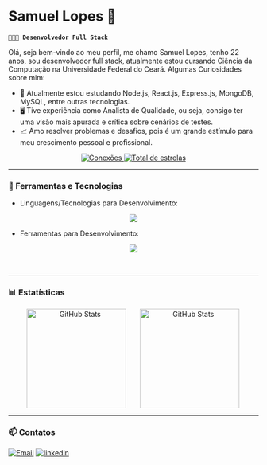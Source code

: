 # Samuel Lopes 🤖

**`👨🏻‍💻 Desenvolvedor Full Stack`**

Olá, seja bem-vindo ao meu perfil, me chamo Samuel Lopes, tenho 22 anos, sou desenvolvedor full stack, atualmente estou cursando Ciência da Computação na Universidade Federal do Ceará. Algumas Curiosidades sobre mim:

- 🌱 Atualmente estou estudando Node.js, React.js, Express.js, MongoDB, MySQL, entre outras tecnologias.
- 🖥️ Tive experiência como Analista de Qualidade, ou seja, consigo ter uma visão mais apurada e crítica sobre cenários de testes.
- 📈 Amo resolver problemas e desafios, pois é um grande estímulo para meu crescimento pessoal e profissional.

<p align="center">
    <a href="https://github.com/SamuelLopess03?tab=followers">
        <img 
            alt="Conexões" 
            title="Me siga no GitHub" 
            src="https://custom-icon-badges.demolab.com/github/followers/SamuelLopess03?color=236ad3&labelColor=1155ba&style=for-the-badge&logo=github&label=Conexões&logoColor=white"
        />
    </a>
    <a href="https://github.com/SamuelLopess03?tab=repositories&sort=stargazers">
        <img 
            alt="Total de estrelas" 
            title="Total de estrelas GitHub" 
            src="https://custom-icon-badges.demolab.com/github/stars/SamuelLopess03?color=55960c&style=for-the-badge&labelColor=488207&logo=star&label=estrelas"
        />
    </a>
</p>

---

### 🧰 Ferramentas e Tecnologias

- Linguagens/Tecnologias para Desenvolvimento:
<p align="center">
    <img src="https://skillicons.dev/icons?i=html,css,js,ts,nodejs,react,java,cs,dotnet&perline=10" />
</p>

- Ferramentas para Desenvolvimento:
<p align="center">
    <img src="https://skillicons.dev/icons?i=figma,docker,git,mongodb,mysql,postgres&perline=10" />
</p>

<br />

---

### 📊 Estatísticas

<p align="center" style="display: flex; flex-wrap: wrap; justify-content: center; align-items: center; gap: 15px;">
    <img 
        align="left" 
        alt="GitHub Stats" 
        height="200" 
        style="padding-right: 10px;" 
        src="https://github-readme-stats.vercel.app/api?username=SamuelLopess03&show_icons=true&theme=tokyonight&include_all_commits=true&locale=pt-br" 
    />
    <img 
        align="left" 
        alt="GitHub Stats" 
        height="200" 
        src="https://github-readme-stats.vercel.app/api/top-langs/?username=SamuelLopess03&theme=tokyonight&layout=compact&custom_title=Tecnologias&langs_count=9" 
    />
</p>

---

### 📫 Contatos

[![Email](https://img.shields.io/badge/gmail-D14836?&style=for-the-badge&logo=gmail&logoColor=white&link=mailto:samuellopes12390@gmail.com)](mailto:samuellopes12390@gmail.com)
[![linkedin](https://img.shields.io/badge/linkedin-0A66C2?style=for-the-badge&logo=linkedin&logoColor=white)](www.linkedin.com/in/samuel-lopes-719430213)
